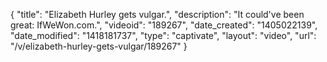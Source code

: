 {
    "title": "Elizabeth Hurley gets vulgar.",
    "description": "It could've been great: IfWeWon.com.",
    "videoid": "189267",
    "date_created": "1405022139",
    "date_modified": "1418181737",
    "type": "captivate",
    "layout": "video",
    "url": "\/v\/elizabeth-hurley-gets-vulgar\/189267"
}